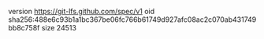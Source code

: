 version https://git-lfs.github.com/spec/v1
oid sha256:488e6c93b1a1bc367be06fc766b61749d927afc08ac2c070ab431749bb8c758f
size 24513
